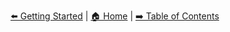 [⬅️ Getting Started](./GETTING_STARTED.md) | [🏠 Home](../README.md) | [➡️ Table of Contents](./TABLE_OF_CONTENTS.md)
